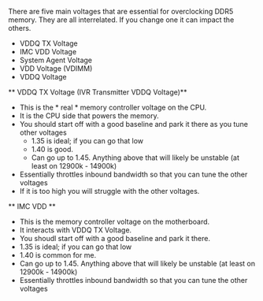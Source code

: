 There are five main voltages that are essential for overclocking DDR5 memory. They are all interrelated. If you change one it can impact the others.
- VDDQ TX Voltage
- IMC VDD Voltage
- System Agent Voltage
- VDD Voltage (VDIMM)
- VDDQ Voltage

** VDDQ TX Voltage (IVR Transmitter VDDQ Voltage)** 
- This is the * real * memory controller voltage on the CPU. 
- It is the CPU side that powers the memory. 
- You should start off with a good baseline and park it there as you tune other voltages
    - 1.35 is ideal; if you can go that low
    - 1.40 is good.
    - Can go up to 1.45. Anything above that will likely be unstable (at least on 12900k - 14900k)
- Essentially throttles inbound bandwidth so that you can tune the other voltages
- If it is too high you will struggle with the other voltages.

** IMC VDD ** 
- This is the memory controller voltage on the motherboard. 
- It interacts with VDDQ TX Voltage.
- You shoudl start off with a good baseline and park it there.
- 1.35 is ideal; if you can go that low
- 1.40 is common for me.
- Can go up to 1.45. Anything above that will likely be unstable (at least on 12900k - 14900k)
- Essentially throttles inbound bandwidth so that you can tune the other voltages

